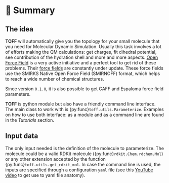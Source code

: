 # 👀 Summary

## The idea

**TOFF** will automatically give you the topology for your small molecule that you need for Molecular Dynamic Simulation.
Usually this task involves a lot of efforts making the QM calculations: get charges, fit dihedral potential,
see contribution of the hydration shell and more and more aspects. [Open Force Field](https://openforcefield.org/) is
a very active initiative and a perfect tool to get rid of these problems. Their [force fields](https://github.com/openforcefield/openff-forcefields)
are constantly under update. These force fields use the SMIRKS Native Open Force Field (SMIRNOFF) format, which helps to reach a wide number of chemical
structures.

Since version `0.1.0`, it is also possible to get GAFF and Espaloma force field parameters.

**TOFF** is python module but also have a friendly command line interface.
The main class to work with is {py:func}`toff.utils.Parameterize`. Examples on how to use both interface: as a module and as a command line are found in the *Tutorials* section.

## Input data

The only input needed is the definition of the molecule to parameterize. The molecule could be a valid RDKit molecule ({py:func}`rdkit.Chem.rdchem.Mol`) or any other extension accepted by
the function {py:func}`toff.utils.get_rdkit_mol`. In case the command line is used, the inputs are specified through a configuration `yaml` file
(see this [YouTube video](https://www.youtube.com/watch?v=1uFVr15xDGg&list=PL6ebkIZFT4xXiVdpOeKR4o_sKLSY0aQf_&index=11>) to get use to yaml file anatomy).
